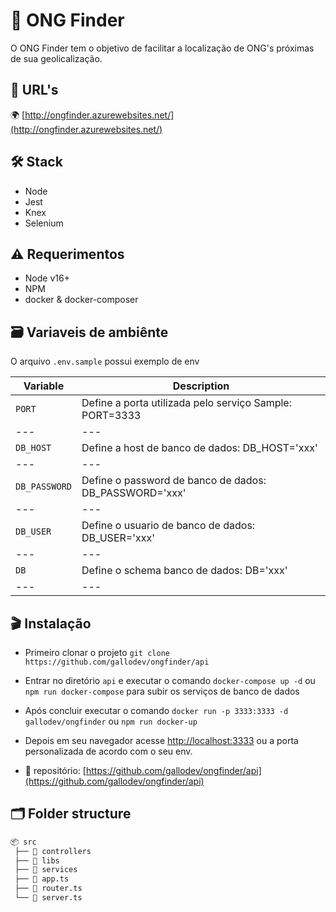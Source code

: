 # 🔎 ONG Finder

O ONG Finder tem o objetivo de facilitar a localização de ONG's próximas de sua geolicalização.

## 🔗 URL's

🌍 [http://ongfinder.azurewebsites.net/](http://ongfinder.azurewebsites.net/)

## 🛠 Stack

 - Node
 - Jest
 - Knex
 - Selenium

## ⚠️ Requerimentos

- Node v16+
- NPM
- docker & docker-composer

## 🗃 Variaveis de ambiênte

O arquivo `.env.sample` possui exemplo de env  

| Variable | Description |
| --- | --- |
| `PORT` | Define a porta utilizada pelo serviço Sample: PORT=3333 |
| --- | --- |
| `DB_HOST` | Define a host de banco de dados: DB_HOST='xxx' |
| --- | --- |
| `DB_PASSWORD` | Define o password de banco de dados: DB_PASSWORD='xxx' |
| --- | --- |
| `DB_USER` | Define o usuario de banco de dados: DB_USER='xxx' |
| --- | --- |
| `DB` | Define o schema banco de dados: DB='xxx' |
| --- | --- |

## 🎬 Instalação

- Primeiro clonar o projeto `git clone https://github.com/gallodev/ongfinder/api` 

- Entrar no diretório `api` e executar o comando `docker-compose up -d` ou `npm run docker-compose` para subir os serviços de banco de dados

- Após concluir executar o comando `docker run -p 3333:3333 -d gallodev/ongfinder` ou `npm run docker-up`

- Depois em seu navegador acesse [http://localhost:3333](http://localhost:3333) ou a porta personalizada de acordo com o seu env.

- 📁 repositório: [https://github.com/gallodev/ongfinder/api](https://github.com/gallodev/ongfinder/api)

## 🗂 Folder structure

```bash
📦 src
 ├── 📂 controllers
 ├── 📂 libs
 ├── 📂 services
 ├── 📜 app.ts
 ├── 📜 router.ts
 └── 📜 server.ts
```